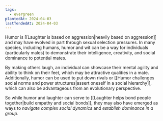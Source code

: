 ```yaml
---
tags:
  - evergreen
plantedAt: 2024-04-03
lastTendedAt: 2024-04-03
---
```

Humor is [[Laughter is based on aggression|heavily based on aggression]] and may have evolved in part through sexual selection pressures. In many species, including humans, humor and wit can be a way for individuals (particularly males) to demonstrate their intelligence, creativity, and social dominance to potential mates.

By making others laugh, an individual can showcase their mental agility and ability to think on their feet, which may be attractive qualities in a mate. Additionally, humor can be used to put down rivals or [[Humor challenges social norms and power structures|assert oneself in a social hierarchy]], which can also be advantageous from an evolutionary perspective.

So while humor and laughter can serve to [[Laughter helps bond people together|build empathy and social bonds]], they may also have emerged as ways to *navigate complex social dynamics* and *establish dominance in a group*.
